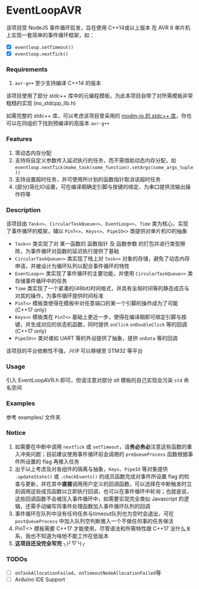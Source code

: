 # EventLoopAVR

该项目受 NodeJS 事件循环启发，旨在使用 C++14或以上版本 在 AVR 8 单片机上实现一套简单的事件循环框架，如：

- [x] `eventloop.setTimeout()`
- [x] `eventloop.nextTick()`

### Requirements

1. `avr-g++` 至少支持编译 C++14 的版本

该项目使用了部分 stdc++ 库中的元编程模板，为此本项目自带了对所需模板非常粗糙的实现 (no_stdcpp_lib.h) 

如需完整的 stdc++ 库，可以考虑该项目曾采用的 [modm-io 的 stdc++ 库](https://github.com/modm-io/avr-libstdcpp)，你也可以在同组织下找到预编译的高版本 `avr-g++`

### Features

1. 零动态内存分配
2. 支持将自定义参数传入延迟执行的任务，而不需借助动态内存分配，如 `eventloop.nextTick(make_task(some_function).setArgs(some_args_tuple))`
3. 支持设置超时任务，并可使用所计划的函数指针取消该超时任务
4. (部分)简化IO设置，可在编译期确定引脚与按键的绑定、为串口提供流输出操作符等

### Description

该项目由 `Task<>`、`CircularTaskQueue<>`、`EventLoop<>`、`Time` 类为核心，实现了事件循环的框架，辅以 `PinT<>`、`Keys<>`、`PipeIO<>` 类提供对单片机IO的抽象

- `Task<>` 类实现了对 某一函数的 函数指针 及 函数参数 的打包并进行类型擦除，为事件循环对函数的延迟执行提供了基础
- `CircularTaskQueue<>` 类实现了栈上对 `Task<>` 对象的存储，避免了动态内存申请，并被设计为循环队列以配合事件循环的特性
- `EventLoop<>` 类实现了事件循环的主要功能，并使用 `CircularTaskQueue<>` 类存储事件循环中的任务
- `Time` 类实现了一个紧凑的(48bit)时间格式，并具有全局时间等的静态成员与对其的操作，为事件循环提供时间标准
- `PinT<>` 模板类使得在模板中对任意端口的某一个引脚的操作成为了可能(C++17 only)
- `Keys<>` 模板类在 `PinT<>` 基础上更近一步，使得在编译期即可绑定引脚与按键，并生成对应的状态机函数，同时提供 `onClick` `onDoubleClick` 等的回调(C++17 only)
- `PipeIO<>` 类对诸如 UART 等的外设提供了抽象，提供 `onData` 等的回调

该项目的平台依赖性不强，_兴许_ 可以移植至 STM32 等平台

### Usage

引入 EventLoopAVR.h 即可，但请注意对部分 stl 模板的自己实现会污染 `std` 命名空间

### Examples

参考 examples/ 文件夹

### Notice

1. 如需要在中断中调用 `nextTick` 或 `setTimeout`，请**务必务必**注意这些函数的重入冲突问题；目前建议使用事件循环前会调用的 `preQueueProcess` 函数根据事件所设置的 flag 再推入任务
2. 出于以上考虑及对各组件的隔离与抽象，`Keys`、`PipeIO` 等对象提供 `.updateState()` 或 `.checkEvents()` 的成员函数完成对事件所设置 flag 的检查与更新，并在其中**直接**调用用户定义的回调函数，可以选择在中断触发时立刻调用这些成员函数以立即执行回调，也可以在事件循环中轮询；也就是说，这些回调函数不会被压入事件循环中，如需要实现完全类似 Javascript 的逻辑，还需手动编写将事件处理函数加入事件循环队列的回调
3. 事件循环在队列中没有任何任务与timeout队列也为空时会退出，可在 `postQueueProcess` 中加入队列空判断推入一个不做任何事的任务保活
4. PinT<> 模板需要 C++17 才能使用，尽管语法和所需特性跟 C++17 没什么关系，我也不知道为啥他不能工作在低版本
5. **这项目还没完全写完** ╮(╯▽╰)╭

### TODOs

- [ ] `onTaskAllocationFailed`、`onTimeoutNodeAllocationFailed`等
- [ ] Arduino IDE Support
